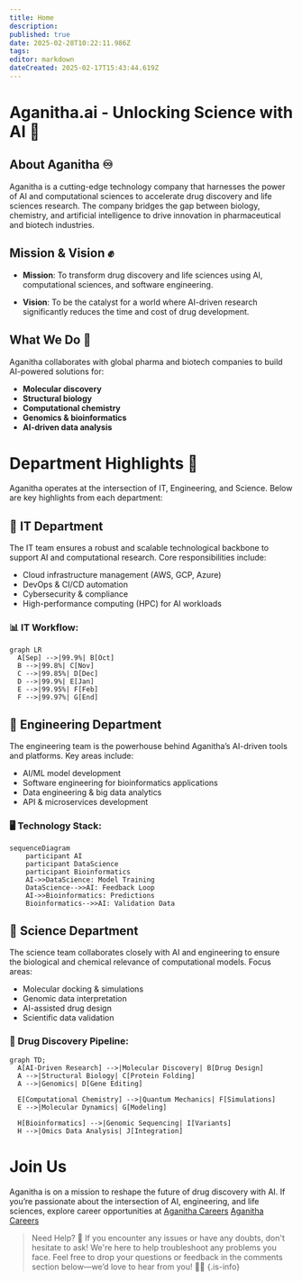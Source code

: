 ```yaml
---
title: Home
description: 
published: true
date: 2025-02-28T10:22:11.986Z
tags: 
editor: markdown
dateCreated: 2025-02-17T15:43:44.619Z
---
```


# Aganitha.ai - Unlocking Science with AI 🧬


## About Aganitha ♾
Aganitha is a cutting-edge technology company that harnesses the power of AI and computational sciences to accelerate drug discovery and life sciences research. The company bridges the gap between biology, chemistry, and artificial intelligence to drive innovation in pharmaceutical and biotech industries.
## Mission & Vision ✊
* **Mission**: To transform drug discovery and life sciences using AI, computational sciences, and software engineering.

* **Vision**: To be the catalyst for a world where AI-driven research significantly reduces the time and cost of drug development.
## What We Do 📃
Aganitha collaborates with global pharma and biotech companies to build AI-powered solutions for:

* **Molecular discovery**
* **Structural biology**
* **Computational chemistry**
* **Genomics & bioinformatics**
* **AI-driven data analysis**
# Department Highlights 🏬
Aganitha operates at the intersection of IT, Engineering, and Science. Below are key highlights from each department:
## 🔹 IT Department
The IT team ensures a robust and scalable technological backbone to support AI and computational research. Core responsibilities include:

* Cloud infrastructure management (AWS, GCP, Azure)
* DevOps & CI/CD automation
* Cybersecurity & compliance
* High-performance computing (HPC) for AI workloads
### 📊 IT Workflow:


```mermaid
graph LR
  A[Sep] -->|99.9%| B[Oct]
  B -->|99.8%| C[Nov]
  C -->|99.85%| D[Dec]
  D -->|99.9%| E[Jan]
  E -->|99.95%| F[Feb]
  F -->|99.97%| G[End]
  ```
## 🔹 Engineering Department
The engineering team is the powerhouse behind Aganitha’s AI-driven tools and platforms. Key areas include:

* AI/ML model development
* Software engineering for bioinformatics applications
* Data engineering & big data analytics
* API & microservices development
### 🖥 Technology Stack:


```mermaid
sequenceDiagram
    participant AI
    participant DataScience
    participant Bioinformatics
    AI->>DataScience: Model Training
    DataScience-->>AI: Feedback Loop
    AI->>Bioinformatics: Predictions
    Bioinformatics-->>AI: Validation Data
 ```
## 🔹 Science Department
The science team collaborates closely with AI and engineering to ensure the biological and chemical relevance of computational models. Focus areas:
* Molecular docking & simulations
* Genomic data interpretation
* AI-assisted drug design
* Scientific data validation
### 🧬 Drug Discovery Pipeline:

```mermaid
graph TD;
  A[AI-Driven Research] -->|Molecular Discovery| B[Drug Design]
  A -->|Structural Biology| C[Protein Folding]
  A -->|Genomics| D[Gene Editing]
  
  E[Computational Chemistry] -->|Quantum Mechanics| F[Simulations]
  E -->|Molecular Dynamics| G[Modeling]
  
  H[Bioinformatics] -->|Genomic Sequencing| I[Variants]
  H -->|Omics Data Analysis| J[Integration]
```
# Join Us
Aganitha is on a mission to reshape the future of drug discovery with AI. If you’re passionate about the intersection of AI, engineering, and life sciences, explore career opportunities at <a href="https://www.aganitha.ai/careers" target="_blank">Aganitha Careers</a>
[Aganitha Careers](https://www.aganitha.ai/careers)

> Need Help? 🚀 If you encounter any issues or have any doubts, don't hesitate to ask! We're here to help troubleshoot any problems you face. Feel free to drop your questions or feedback in the comments section below—we’d love to hear from you! 💬✨
{.is-info}

